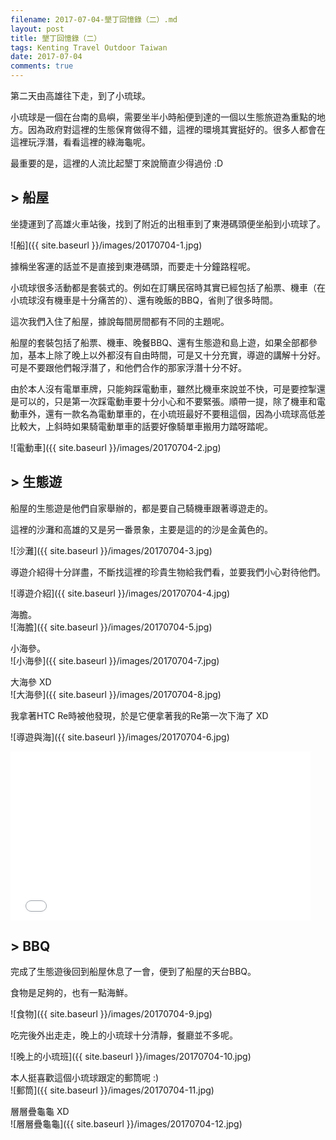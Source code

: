 ```yaml
---
filename: 2017-07-04-墾丁回憶錄（二）.md
layout: post
title: 墾丁回憶錄（二）
tags: Kenting Travel Outdoor Taiwan
date: 2017-07-04
comments: true
---
```


第二天由高雄往下走，到了小琉球。

小琉球是一個在台南的島嶼，需要坐半小時船便到達的一個以生態旅遊為重點的地方。因為政府對這裡的生態保育做得不錯，這裡的環境其實挺好的。很多人都會在這裡玩浮潛，看看這裡的綠海龜呢。

最重要的是，這裡的人流比起墾丁來說簡直少得過份 :D

## > 船屋

坐捷運到了高雄火車站後，找到了附近的出租車到了東港碼頭便坐船到小琉球了。

![船]({{ site.baseurl }}/images/20170704-1.jpg)

據稱坐客運的話並不是直接到東港碼頭，而要走十分鐘路程呢。

小琉球很多活動都是套裝式的。例如在訂購民宿時其實已經包括了船票、機車（在小琉球沒有機車是十分痛苦的）、還有晚飯的BBQ，省則了很多時間。

這次我們入住了船屋，據說每間房間都有不同的主題呢。

船屋的套裝包括了船票、機車、晚餐BBQ、還有生態遊和島上遊，如果全部都參加，基本上除了晚上以外都沒有自由時間，可是又十分充實，導遊的講解十分好。可是不要跟他們報浮潛了，和他們合作的那家浮潛十分不好。

由於本人沒有電單車牌，只能夠踩電動車，雖然比機車來說並不快，可是要控掣還是可以的，只是第一次踩電動車要十分小心和不要緊張。順帶一提，除了機車和電動車外，還有一款名為電動單車的，在小琉班最好不要租這個，因為小琉球高低差比較大，上斜時如果騎電動單車的話要好像騎單車搬用力踏呀踏呢。

![電動車]({{ site.baseurl }}/images/20170704-2.jpg)

## > 生態遊

船屋的生態遊是他們自家舉辦的，都是要自己騎機車跟著導遊走的。

這裡的沙灘和高雄的又是另一番景象，主要是這的的沙是金黃色的。

![沙灘]({{ site.baseurl }}/images/20170704-3.jpg)

導遊介紹得十分詳盡，不斷找這裡的珍貴生物給我們看，並要我們小心對待他們。

![導遊介紹]({{ site.baseurl }}/images/20170704-4.jpg)

海膽。  
![海膽]({{ site.baseurl }}/images/20170704-5.jpg)

小海參。  
![小海參]({{ site.baseurl }}/images/20170704-7.jpg)

大海參 XD  
![大海參]({{ site.baseurl }}/images/20170704-8.jpg)

我拿著HTC Re時被他發現，於是它便拿著我的Re第一次下海了 XD

![導遊與海]({{ site.baseurl }}/images/20170704-6.jpg)

<iframe width="480" height="270" src="{{ side.baseurl }}/images/20170704-1.MOV" frameborder="0"> </iframe>

## > BBQ

完成了生態遊後回到船屋休息了一會，便到了船屋的天台BBQ。

食物是足夠的，也有一點海鮮。

![食物]({{ site.baseurl }}/images/20170704-9.jpg)

吃完後外出走走，晚上的小琉球十分清靜，餐廳並不多呢。

![晚上的小琉班]({{ site.baseurl }}/images/20170704-10.jpg)

本人挺喜歡這個小琉球跟定的郵筒呢 :)  
![郵筒]({{ site.baseurl }}/images/20170704-11.jpg)

層層疊龜龜 XD  
![層層疊龜龜]({{ site.baseurl }}/images/20170704-12.jpg)
